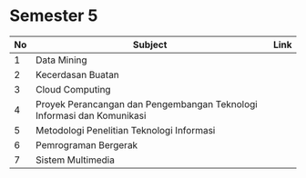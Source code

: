 # Semester 5

| No | Subject                                        | Link |
|----|------------------------------------------------|------|
| 1  | Data Mining                             |      |
| 2  | Kecerdasan Buatan                   |      |
| 3  | Cloud Computing |      |
| 4  | Proyek Perancangan dan Pengembangan Teknologi Informasi dan Komunikasi                      |      |
| 5  | Metodologi Penelitian Teknologi Informasi    |      |
| 6  | Pemrograman Bergerak                         |      |
| 7  | Sistem Multimedia                            |      |